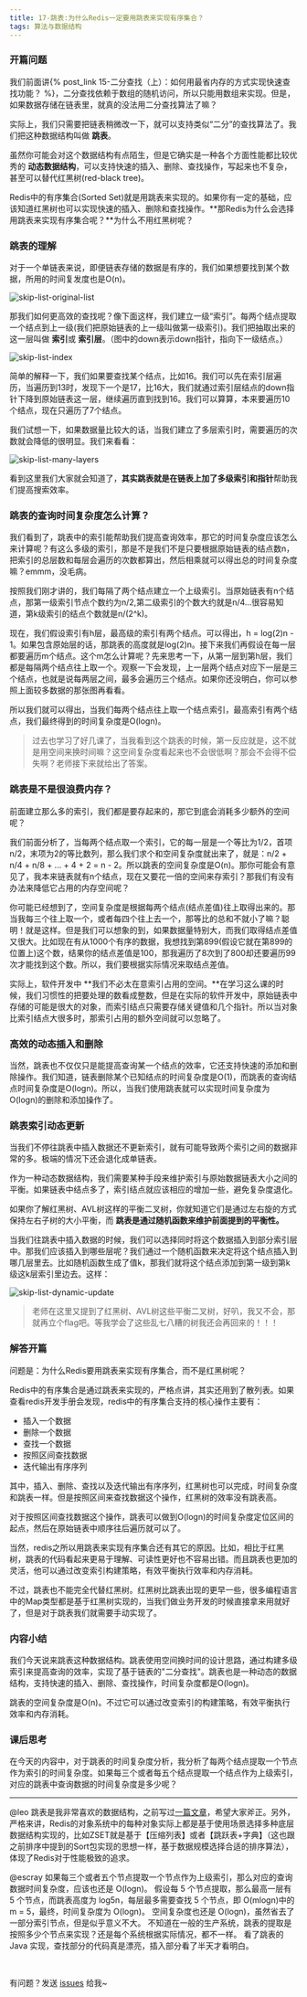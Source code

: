 ```yaml
---
title: 17-跳表:为什么Redis一定要用跳表来实现有序集合？
tags: 算法与数据结构
---
```


### 开篇问题

我们前面讲{% post_link 15-二分查找（上）：如何用最省内存的方式实现快速查找功能？ %}，二分查找依赖于数组的随机访问，所以只能用数组来实现。但是，如果数据存储在链表里，就真的没法用二分查找算法了嘛？

实际上，我们只需要把链表稍微改一下，就可以支持类似“二分”的查找算法了。我们把这种数据结构叫做 **跳表**。

虽然你可能会对这个数据结构有点陌生，但是它确实是一种各个方面性能都比较优秀的 **动态数据结构**，可以支持快速的插入、删除、查找操作，写起来也不复杂，甚至可以替代红黑树(red-black tree)。

Redis中的有序集合(Sorted Set)就是用跳表来实现的。如果你有一定的基础，应该知道红黑树也可以实现快速的插入、删除和查找操作。**那Redis为什么会选择用跳表来实现有序集合呢？**为什么不用红黑树呢？

### 跳表的理解

对于一个单链表来说，即便链表存储的数据是有序的，我们如果想要找到某个数据，所用的时间复发度也是O(n)。

![skip-list-original-list](/images/algorithm/skip-list-original-list.png)

那我们如何更高效的查找呢？像下面这样，我们建立一级“索引”。每两个结点提取一个结点到上一级(我们把原始链表的上一级叫做第一级索引)。我们把抽取出来的这一层叫做 **索引**或 **索引层**。（图中的down表示down指针，指向下一级结点。）

![skip-list-index](/images/algorithm/skip-list-index.png)

简单的解释一下，我们如果要查找某个结点，比如16。我们可以先在索引层遍历，当遍历到13时，发现下一个是17，比16大，我们就通过索引层结点的down指针下降到原始链表这一层，继续遍历直到找到16。我们可以算算，本来要遍历10个结点，现在只遍历了7个结点。

我们试想一下，如果数据量比较大的话，当我们建立了多层索引时，需要遍历的次数就会降低的很明显。我们来看看：

![skip-list-many-layers](/images/algorithm/skip-list-many-layers.png)

看到这里我们大家就会知道了，**其实跳表就是在链表上加了多级索引和指针**帮助我们提高搜索效率。

### 跳表的查询时间复杂度怎么计算？

我们看到了，跳表中的索引能帮助我们提高查询效率，那它的时间复杂度应该怎么来计算呢？有这么多级的索引，那是不是我们不是只要根据原始链表的结点数n，把索引的总层数和每层会遍历的次数都算出，然后相乘就可以得出总的时间复杂度嘛？emmm，没毛病。

按照我们刚才讲的，我们每隔了两个结点建立一个上级索引。当原始链表有n个结点，那第一级索引节点个数约为n/2,第二级索引的个数大约就是n/4...很容易知道，第k级索引的结点个数就是n/(2^k)。

现在，我们假设索引有h层，最高级的索引有两个结点。可以得出，h = log(2)n - 1。如果包含原始层的话，那跳表的高度就是log(2)n。接下来我们再假设在每一层都要遍历m个结点。这个m怎么计算呢？先来思考一下，从第一层到第h层，我们都是每隔两个结点往上取一个。观察一下会发现，上一层两个结点对应下一层是三个结点，也就是说每两层之间，最多会遍历三个结点。如果你还没明白，你可以参照上面较多数据的那张图再看看。

所以我们就可以得出，当我们每两个结点往上取一个结点索引，最高索引有两个结点，我们最终得到的时间复杂度是O(logn)。

> 过去也学习了好几课了，当我看到这个跳表的时候，第一反应就是，这不就是用空间来换时间嘛？这空间复杂度看起来也不会很低啊？那会不会得不偿失啊？老师接下来就给出了答案。

### 跳表是不是很浪费内存？

前面建立那么多的索引，我们都是要存起来的，那它到底会消耗多少额外的空间呢？

我们前面分析了，当每两个结点取一个索引，它的每一层是一个等比为1/2，首项n/2，末项为2的等比数列，那么我们求个和空间复杂度就出来了，就是：n/2 + n/4 + n/8 + ... + 4 + 2 = n - 2。所以跳表的空间复杂度是O(n)。那你可能会有意见了，我本来链表就有n个结点，现在又要花一倍的空间来存索引？那我们有没有办法来降低它占用的内存空间呢？

你可能已经想到了，空间复杂度是根据每两个结点(结点差值)往上取得出来的。那当我每三个往上取一个，或者每四个往上去一个，那等比的总和不就小了嘛？聪明！就是这样。但是我们可以想象的到，如果数据量特别大，而我们取得结点差值又很大。比如现在有从1000个有序的数据，我想找到第899(假设它就在第899的位置上)这个数，结果你的结点差值是100，那我遍历了8次到了800却还要遍历99次才能找到这个数。所以，我们要根据实际情况来取结点差值。

实际上，软件开发中 **我们不必太在意索引占用的空间。**在学习这么课的时候，我们习惯性的把要处理的数看成整数，但是在实际的软件开发中，原始链表中存储的可能是很大的对象，而索引结点只需要存储关键值和几个指针。所以当对象比索引结点大很多时，那索引占用的额外空间就可以忽略了。

### 高效的动态插入和删除

当然，跳表也不仅仅只是能提高查询某一个结点的效率，它还支持快速的添加和删除操作。我们知道，链表删除某个已知结点的时间复杂度是O(1)，而跳表的查询结点时间复杂度是O(logn)。所以，当我们使用跳表就可以实现时间复杂度为O(logn)的删除和添加操作了。

### 跳表索引动态更新

当我们不停往跳表中插入数据还不更新索引，就有可能导致两个索引之间的数据非常的多。极端的情况下还会退化成单链表。

作为一种动态数据结构，我们需要某种手段来维护索引与原始数据链表大小之间的平衡。如果链表中结点多了，索引结点就应该相应的增加一些，避免复杂度退化。

如果你了解红黑树、AVL树这样的平衡二叉树，你就知道它们是通过左右旋的方式保持左右子树的大小平衡，而 **跳表是通过随机函数来维护前面提到的平衡性。**

当我们往跳表中插入数据的时候，我们可以选择同时将这个数据插入到部分索引层中。那我们应该插入到哪些层呢？我们通过一个随机函数来决定将这个结点插入到哪几层里去。比如随机函数生成了值k，那我们就将这个结点添加到第一级到第k级这k层索引里边去。这样：

![skip-list-dynamic-update](/images/algorithm/skip-list-dynamic-update.png)

> 老师在这里又提到了红黑树、AVL树这些平衡二叉树，好叭，我又不会，那就再立个flag吧。等我学会了这些乱七八糟的树我还会再回来的！！！

### 解答开篇

问题是：为什么Redis要用跳表来实现有序集合，而不是红黑树呢？

Redis中的有序集合是通过跳表来实现的，严格点讲，其实还用到了散列表。如果查看redis开发手册会发现，redis中的有序集合支持的核心操作主要有：

* 插入一个数据
* 删除一个数据
* 查找一个数据
* 按照区间查找数据
* 迭代输出有序序列

其中，插入、删除、查找以及迭代输出有序序列，红黑树也可以完成，时间复杂度和跳表一样。但是按照区间来查找数据这个操作，红黑树的效率没有跳表高。

对于按照区间查找数据这个操作，跳表可以做到O(logn)的时间复杂度定位区间的起点，然后在原始链表中顺序往后遍历就可以了。

当然，redis之所以用跳表来实现有序集合还有其它的原因。比如，相比于红黑树，跳表的代码看起来更易于理解、可读性更好也不容易出错。而且跳表也更加的灵活，他可以通过改变索引构建策略，有效平衡执行效率和内存消耗。

不过，跳表也不能完全代替红黑树。红黑树比跳表出现的更早一些，很多编程语言中的Map类型都是基于红黑树实现的，当我们做业务开发的时候直接拿来用就好了，但是对于跳表我们就需要手动实现了。

### 内容小结

我们今天说来跳表这种数据结构。跳表使用空间换时间的设计思路，通过构建多级索引来提高查询的效率，实现了基于链表的"二分查找"。跳表也是一种动态的数据结构，支持快速的插入、删除、查找操作，时间复杂度都是O(logn)。

跳表的空间复杂度是O(n)。不过它可以通过改变索引的构建策略，有效平衡执行效率和内存消耗。

### 课后思考

在今天的内容中，对于跳表的时间复杂度分析，我分析了每两个结点提取一个节点作为索引的时间复杂度。如果每三个或者每五个结点提取一个结点作为上级索引，对应的跳表中查询数据的时间复杂度是多少呢？

---
@leo
跳表是我非常喜欢的数据结构，之前写过[一篇文章](https://cloud.tencent.com/developer/article/1353762)，希望大家斧正。另外，严格来讲，Redis的对象系统中的每种对象实际上都是基于使用场景选择多种底层数据结构实现的，比如ZSET就是基于【压缩列表】或者【跳跃表+字典】（这也跟之前排序中提到的Sort包实现的思想一样，基于数据规模选择合适的排序算法），体现了Redis对于性能极致的追求。

@escray
如果每三个或者五个节点提取一个节点作为上级索引，那么对应的查询数据时间复杂度，应该也还是 O(logn)。
假设每 5 个节点提取，那么最高一层有 5 个节点，而跳表高度为 log5n，每层最多需要查找 5 个节点，即 O(mlogn)中的 m = 5，最终，时间复杂度为 O(logn)。
空间复杂度也还是 O(logn)，虽然省去了一部分索引节点，但是似乎意义不大。
不知道在一般的生产系统，跳表的提取是按照多少个节点来实现？还是每个系统根据实际情况，都不一样。
看了跳表的 Java 实现，查找部分的代码真是漂亮，插入部分看了半天才看明白。


<br>

有问题？发送 [issues](http://syt-honey.github.io/about/) 给我~
